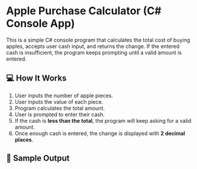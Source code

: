 # Apple Purchase Calculator (C# Console App)

This is a simple C# console program that calculates the total cost of buying apples, accepts user cash input, and returns the change. If the entered cash is insufficient, the program keeps prompting until a valid amount is entered.

## 💻 How It Works

1. User inputs the number of apple pieces.
2. User inputs the value of each piece.
3. Program calculates the total amount.
4. User is prompted to enter their cash.
5. If the cash is **less than the total**, the program will keep asking for a valid amount.
6. Once enough cash is entered, the change is displayed with **2 decimal places**.

## 🧾 Sample Output

